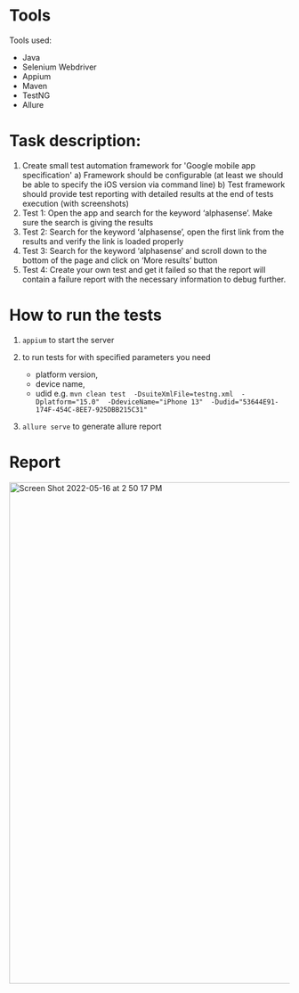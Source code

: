 # Tools

Tools used: 
- Java
- Selenium Webdriver
- Appium
- Maven
- TestNG  
- Allure

# Task description:

1) Create small test automation framework for 'Google mobile app specification'
   a) Framework should be configurable (at least we should be able to specify 
   the iOS version via command line)
   b) Test framework should provide test reporting with detailed results at 
   the end of tests execution (with screenshots)
2) Test 1: Open the app and search for the keyword ‘alphasense’. Make sure the 
   search is giving the results
3) Test 2: Search for the keyword ‘alphasense’, open the first link from the results 
   and verify the link is loaded properly
4) Test 3: Search for the keyword ‘alphasense’ and scroll down to the bottom of the 
   page and click on ‘More results’ button
5) Test 4: Create your own test and get it failed so that the report will contain a 
   failure report with the necessary information to debug further.
   
# How to run the tests

1. `appium` to start the server
2.  to run tests for with specified parameters you need 
      - platform version, 
      - device name, 
      - udid
   e.g.
   `mvn clean test 
   -DsuiteXmlFile=testng.xml 
   -Dplatform="15.0" 
   -DdeviceName="iPhone 13" 
   -Dudid="53644E91-174F-454C-8EE7-925DBB215C31"`
   
3. `allure serve` to generate allure report

# Report

<img width="900" alt="Screen Shot 2022-05-16 at 2 50 17 PM" src="https://user-images.githubusercontent.com/19862702/168587211-2660a03e-601c-4d0f-b911-9bc0a17c0e90.png">



